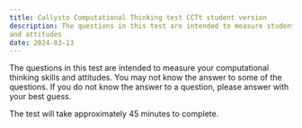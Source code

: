 ```yaml
---
title: Callysto Computational Thinking test CCTt student version
description: The questions in this test are intended to measure students computational thinking skills
and attitudes
date: 2024-03-13
---
```

The questions in this test are intended to measure your computational thinking skills and attitudes. You may not know the answer to some of the questions. If you do not know the answer to a question, please answer with your best guess.

The test will take approximately 45 minutes to complete.